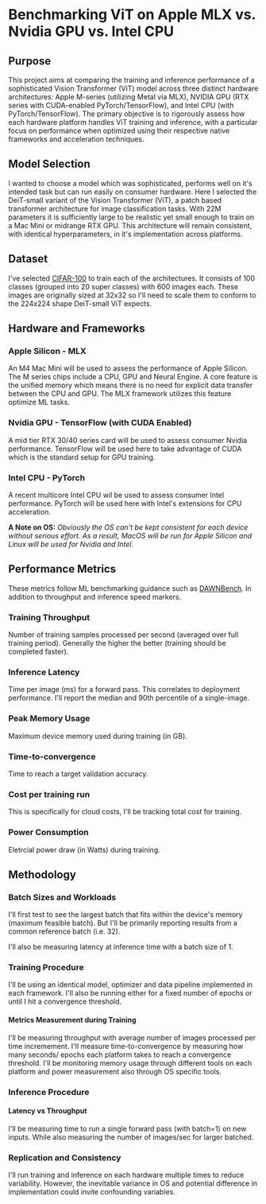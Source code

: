# Benchmarking ViT on Apple MLX vs. Nvidia GPU vs. Intel CPU

## Purpose 
This project aims at comparing the training and inference performance of a sophisticated Vision Transformer (ViT) model across three distinct hardware architectures: Apple M-series (utilizing Metal via MLX), NVIDIA GPU (RTX series with CUDA-enabled PyTorch/TensorFlow), and Intel CPU (with PyTorch/TensorFlow). The primary objective is to rigorously assess how each hardware platform handles ViT training and inference, with a particular focus on performance when optimized using their respective native frameworks and acceleration techniques.


## Model Selection 

I wanted to choose a model which was sophisticated, performs well on it's intended task but can run easily on consumer hardware. Here I selected the DeiT-small variant of the Vision Transformer (ViT), a patch based transformer architecture for image classification tasks. With 22M parameters it is sufficiently large to be realistic yet small enough to train on a Mac Mini or midrange RTX GPU. This architecture will remain consistent, with identical hyperparameters, in it's implementation across platforms. 

## Dataset 

I've selected [CIFAR-100](https://www.cs.toronto.edu/~kriz/cifar.html) to train each of the architectures. It consists of 100 classes (grouped into 20 super classes) with 600 images each. These images are originally sized at 32x32 so I'll need to scale them to conform to the 224x224 shape DeiT-small ViT expects. 

## Hardware and Frameworks 

### Apple Silicon - MLX
An M4 Mac Mini will be used to assess the performance of Apple Silicon. The M series chips include a CPU, GPU and Neural Engine. A core feature is the unified memory which means there is no need for explicit data transfer between the CPU and GPU. The MLX framework utilizes this feature optimize ML tasks.

### Nvidia GPU - TensorFlow (with CUDA Enabled)
A mid tier RTX 30/40 series card will be used to assess consumer Nvidia performance. TensorFlow will be used here to take advantage of CUDA which is the standard setup for GPU training. 

### Intel CPU - PyTorch
A recent multicore Intel CPU wil be used to assess consumer Intel performance. PyTorch will be used here with Intel's extensions for CPU acceleration. 

**A Note on OS:** *Obviously the OS can't be kept consistent for each device without serious effort. As a result, MacOS will be run for Apple Silicon and Linux will be used for Nvidia and Intel.*

## Performance Metrics

These metrics follow ML benchmarking guidance such as [DAWNBench](https://www.google.com/search?client=safari&rls=en&q=DAWNBench&ie=UTF-8&oe=UTF-8). In addition to throughput and inference speed markers. 

### Training Throughput 
Number of training samples processed per second (averaged over full training period). Generally the higher the better (training should be completed faster). 

### Inference Latency
Time per image (ms) for a forward pass. This correlates to deployment performance. I'll report the median and 90th percentile of a single-image. 

### Peak Memory Usage
Maximum device memory used during training (in GB). 

### Time-to-convergence
Time to reach a target validation accuracy. 

### Cost per training run 
This is specifically for cloud costs, I'll be tracking total cost for training. 

### Power Consumption 
Eletrcial power draw (in Watts) during training. 


## Methodology

### Batch Sizes and Workloads
I'll first test to see the largest batch that fits within the device's memory (maximum feasible batch). But I'll be primarily reporting results from a common reference batch (i.e. 32). 

I'll also be measuring latency at inference time with a batch size of 1. 

### Training Procedure 
I'll be using an identical model, optimizer and data pipeline implemented in each framework. I'll also be running either for a fixed number of epochs or until I hit a convergence threshold.

#### Metrics Measurement during Training
I'll be measuring throughput with average number of images processed per time incremement. I'll measure time-to-convergence by measuring how many seconds/ epochs each platform takes to reach a convergence threshold. I'll be monitoring memory usage through different tools on each platform and power measurement also through OS specific tools.

### Inference Procedure

#### Latency vs Throughput
I'll be measuring time to run a single forward pass (with batch=1) on new inputs. While also measuring the number of images/sec for larger batched.

### Replication and Consistency 
I'll run training and inference on each hardware multiple times to reduce variability. However, the inevitable variance in OS and potential difference in implementation could invite confounding variables. 